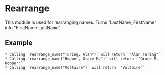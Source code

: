 Rearrange
=========

This module is used for rearranging names.
Turns "LastName, FirstName" into "FirstName LastName".

## Example

    * Calling `rearrange_name("Turing, Alan")` will return `"Alan Turing"`
    * Calling `rearrange_name("Hopper, Grace M.")` will return `"Grace M. Hopper"`
    * Calling `rearrange_name("Voltaire")` will return `"Voltaire"`